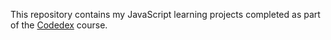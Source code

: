 This repository contains my JavaScript learning projects completed as part of the [Codedex](https://codedex.io) course.
